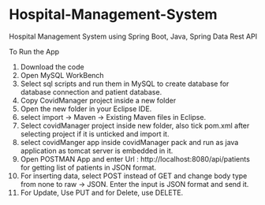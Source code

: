 # Hospital-Management-System
Hospital Management System using Spring Boot, Java, Spring Data Rest API

To Run the App

1. Download the code 
2. Open MySQL WorkBench
3. Select sql scripts and run them in MySQL to create database for database connection and patient database.
4. Copy CovidManager project inside a new folder
5. Open the new folder in your Eclipse IDE.
6. select import -> Maven -> Existing Maven files in Eclipse.
7. Select covidManager project inside new folder, also tick pom.xml after selecting project if it is unticked and import it.
8. select covidManger app inside covidManager pack and run as java application as tomcat server is embedded in it.
9. Open POSTMAN App and enter Url : http://localhost:8080/api/patients for getting list of patients in JSON format.
10. For inserting data, select POST instead of GET and change body type from none to raw -> JSON. Enter the input is JSON format and send it.
11. For Update, Use PUT and for Delete, use DELETE.
